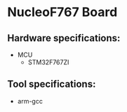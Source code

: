 # NucleoF767 Board

## Hardware specifications:
- MCU
  - STM32F767ZI

## Tool specifications:
- arm-gcc